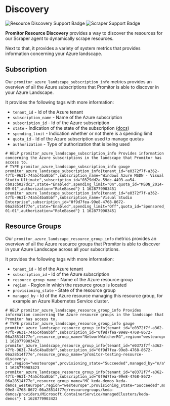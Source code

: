 # Discovery

![Resource Discovery Support Badge](https://img.shields.io/badge/Support%20for%20Resource%20Discovery-Yes-green.svg)
![Scraper Support Badge](https://img.shields.io/badge/Support%20for%20Scraper-No-red.svg)

**Promitor Resource Discovery** provides a way to discover the resources for our Scraper agent to dynamically scrape resources.

Next to that, it provides a variety of system metrics that provides information concerning your Azure landscape.

## Subscription

Our `promitor_azure_landscape_subscription_info` metrics provides an overview of all the Azure subscriptions that
 Promitor is able to discover in your Azure Landscape.

It provides the following tags with more information:

- `tenant_id` - Id of the Azure tenant
- `subscription_name` - Name of the Azure subscription
- `subscription_id` - Id of the Azure subscription
- `state` - Indication of the state of the subscription ([docs](https://learn.microsoft.com/en-us/azure/cost-management-billing/manage/subscription-states))
- `spending_limit` - Indication whether or not there is a spending limit
- `quota_id` - Id of the Azure subscription used to manage quotas
- `authorization` - Type of authorization that is being used

```prometheus
# HELP promitor_azure_landscape_subscription_info Provides information concerning the Azure subscriptions in the landscape that Promitor has access to.
# TYPE promitor_azure_landscape_subscription_info gauge
promitor_azure_landscape_subscription_info{tenant_id="e0372f7f-a362-47fb-9631-74a5c4ba8bbf",subscription_name="Windows Azure MSDN - Visual Studio Ultimate",subscription_id="0329dd2a-59dc-4493-aa54-cb01cb027dc2",state="Enabled",spending_limit="On",quota_id="MSDN_2014-09-01",authorization="RoleBased"} 1 1628779903451
promitor_azure_landscape_subscription_info{tenant_id="e0372f7f-a362-47fb-9631-74a5c4ba8bbf",subscription_name="Visual Studio Enterprise",subscription_id="0f9d7fea-99e8-4768-8672-06a28514f77e",state="Enabled",spending_limit="Off",quota_id="Sponsored_2016-01-01",authorization="RoleBased"} 1 1628779903451
```

## Resource Groups

Our `promitor_azure_landscape_resource_group_info` metrics provides an overview of all the Azure resource groups that
 Promitor is able to discover in your Azure Landscape across all your subscriptions.

It provides the following tags with more information:

- `tenant_id` - Id of the Azure tenant
- `subscription_id` - Id of the Azure subscription
- `resource_group_name` - Name of the Azure resource group
- `region` - Region in which the resource group is located
- `provisioning_state` - State of the resource group
- `managed_by` - Id of the Azure resource managing this resource group, for example an Azure Kubernetes Service cluster.

```prometheus
# HELP promitor_azure_landscape_resource_group_info Provides information concerning the Azure resource groups in the landscape that Promitor has access to.
# TYPE promitor_azure_landscape_resource_group_info gauge
promitor_azure_landscape_resource_group_info{tenant_id="e0372f7f-a362-47fb-9631-74a5c4ba8bbf",subscription_id="0f9d7fea-99e8-4768-8672-06a28514f77e",resource_group_name="NetworkWatcherRG",region="westeurope",provisioning_state="Succeeded",managed_by="n/a"} 1 1628779903423
promitor_azure_landscape_resource_group_info{tenant_id="e0372f7f-a362-47fb-9631-74a5c4ba8bbf",subscription_id="0f9d7fea-99e8-4768-8672-06a28514f77e",resource_group_name="promitor-testing-resource-discovery-eu",region="westeurope",provisioning_state="Succeeded",managed_by="n/a"} 1 1628779903423
promitor_azure_landscape_resource_group_info{tenant_id="e0372f7f-a362-47fb-9631-74a5c4ba8bbf",subscription_id="0f9d7fea-99e8-4768-8672-06a28514f77e",resource_group_name="MC_keda-demos_keda-demos_westeurope",region="westeurope",provisioning_state="Succeeded",managed_by="/subscriptions/0f9d7fea-99e8-4768-8672-06a28514f77e/resourcegroups/keda-demos/providers/Microsoft.ContainerService/managedClusters/keda-demos"} 1 1628779903423
```
